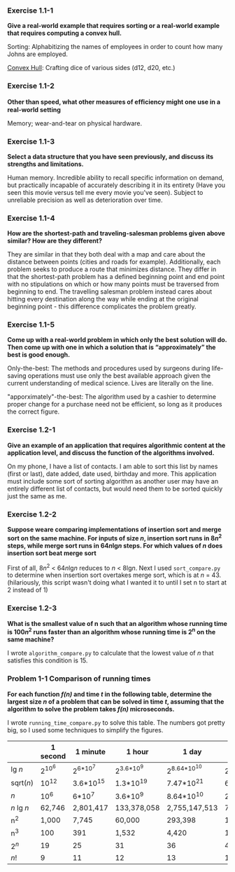 ### Exercise 1.1-1
**Give a real-world example that requires sorting or a real-world example that requires computing a convex hull.**

Sorting: Alphabitizing the names of employees in order to count how many Johns are employed.

[Convex Hull](https://en.wikipedia.org/wiki/Convex_hull): Crafting dice of various sides (d12, d20, etc.)

### Exercise 1.1-2
**Other than speed, what other measures of efﬁciency might one use in a real-world setting**

Memory; wear-and-tear on physical hardware.

### Exercise 1.1-3
**Select a data structure that you have seen previously, and discuss its strengths and limitations.**

Human memory. Incredible ability to recall specific information on demand, but practically incapable of accurately describing it in its entirety (Have you seen this movie versus tell me every movie you've seen). Subject to unreliable precision as well as deterioration over time.

### Exercise 1.1-4
**How are the shortest-path and traveling-salesman problems given above similar? How are they different?**

They are similar in that they both deal with a map and care about the distance between points (cities and roads for example). Additionally, each problem seeks to produce a route that minimizes distance. They differ in that the shortest-path problem has a defined beginning point and end point with no stipulations on which or how many points must be traversed from beginning to end. The travelling salesman problem instead cares about hitting every destination along the way while ending at the original beginning point - this difference complicates the problem greatly.

### Exercise 1.1-5
**Come up with a real-world problem in which only the best solution will do. Then come up with one in which a solution that is “approximately” the best is good enough.**

Only-the-best: The methods and procedures used by surgeons during life-saving operations must use only the best available approach given the current understanding of medical science. Lives are literally on the line.

"apporximately"-the-best: The algorithm used by a cashier to determine proper change for a purchase need not be efficient, so long as it produces the correct figure.

### Exercise 1.2-1
**Give an example of an application that requires algorithmic content at the application level, and discuss the function of the algorithms involved.**

On my phone, I have a list of contacts. I am able to sort this list by names (first or last), date added, date used, birthday and more. This application must include some sort of sorting algorithm as another user may have an entirely different list of contacts, but would need them to be sorted quickly just the same as me.

### Exercise 1.2-2
**Suppose weare comparing implementations of insertion sort and merge sort on the same machine. For inputs of size *n*, insertion sort runs in 8*n*<sup>2</sup> steps, while merge sort runs in 64*n*lg*n* steps. For which values of *n* does insertion sort beat merge sort**

First of all, 8*n*<sup>2</sup> < 64*n*lg*n* reduces to *n* < 8lg*n*. Next I used `sort_compare.py` to determine when insertion sort overtakes merge sort, which is at *n* = 43. (hilariously, this script wasn't doing what I wanted it to until I set n to start at 2 instead of 1)

### Exercise 1.2-3
**What is the smallest value of n such that an algorithm whose running time is 100*n*<sup>2</sup> runs faster than an algorithm whose running time is 2<sup>n</sup> on the same machine?**

I wrote `algorithm_compare.py` to calculate that the lowest value of *n* that satisfies this condition is 15.

### Problem 1-1 Comparison of running times 
**For each function *f(n)* and time *t* in the following table, determine the largest size *n* of a problem that can be solved in time *t*, assuming that the algorithm to solve the problem takes *f(n)* microseconds.**

I wrote `running_time_compare.py` to solve this table. The numbers got pretty big, so I used some techniques to simplify the figures. 

| | 1 second | 1 minute | 1 hour | 1 day | 1 month | 1 year | 1 century
| - | - | - | - | - | - | - | - |
| lg *n* | 2<sup>10<sup>6</sup></sup> | 2<sup>6*10<sup>7</sup></sup> | 2<sup>3.6*10<sup>9</sup></sup> | 2<sup>8.64*10<sup>10</sup></sup> | 2<sup>2.59*10<sup>12</sup></sup> | 2<sup>3.15*10<sup>13</sup></sup> | 2<sup>3.15*10<sup>15</sup></sup>
| sqrt(*n*) | 10<sup>12</sup> | 3.6*10<sup>15</sup> | 1.3*10<sup>19</sup> | 7.47*10<sup>21</sup> | 6.72*10<sup>24</sup> | 9.95*10<sup>26</sup> | 9.96*10<sup>30</sup>
| *n* | 10<sup>6</sup> | 6*10<sup>7</sup> | 3.6*10<sup>9</sup> | 8.64*10<sup>10</sup> | 2.6*10<sup>12</sup> | 3.15*10<sup>13</sup> | 3.15*10<sup>15</sup>
| *n* lg *n* | 62,746 | 2,801,417 | 133,378,058 | 2,755,147,513 | 71,870,856,404 | 797,633,893,349 | 68,610,956,750,570
| n<sup>2</sup> | 1,000 | 7,745 | 60,000 | 293,398 | 1,609,968 | 5,615,692 | 56,156,922
| n<sup>3</sup> | 100| 391 | 1,532 | 4,420 | 13,736 | 31,593 | 146,645
| 2<sup>*n*</sup> |19 | 25 | 31 | 36 | 41 | 44 | 51
| *n*! | 9 | 11 | 12 | 13 | 15 | 16 | 17



